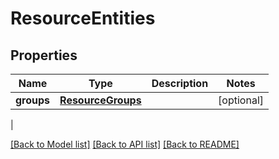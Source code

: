 # ResourceEntities

## Properties
| Name | Type | Description | Notes |
------------ | ------------- | ------------- | -------------
| **groups** | [**ResourceGroups**](ResourceGroups.md) |  | [optional] 
 |

[[Back to Model list]](../README.md#documentation-for-models) [[Back to API list]](../README.md#documentation-for-api-endpoints) [[Back to README]](../README.md)


